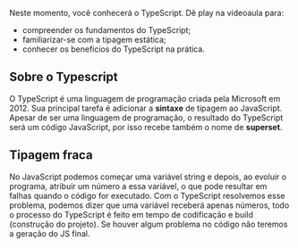 Neste momento, você conhecerá o TypeScript. Dê play na videoaula para:

- compreender os fundamentos do TypeScript;
- familiarizar-se com a tipagem estática;
- conhecer os benefícios do TypeScript na prática.

## Sobre o Typescript 

O TypeScript é uma linguagem de programação criada pela Microsoft em 2012. Sua principal tarefa é adicionar a **sintaxe** de tipagem ao JavaScript. Apesar de ser uma linguagem de programação, o resultado do TypeScript será um código JavaScript, por isso recebe também o nome de **superset**.

## Tipagem fraca 
No JavaScript podemos começar uma variável string e depois, ao evoluir o programa, atribuir um número a essa variável, o que pode resultar em falhas quando o código for executado. Com o TypeScript resolvemos esse problema, podemos dizer que uma variável receberá apenas números, todo o processo do TypeScript é feito em tempo de codificação e build (construção do projeto). Se houver algum problema no código não teremos a geração do JS final.